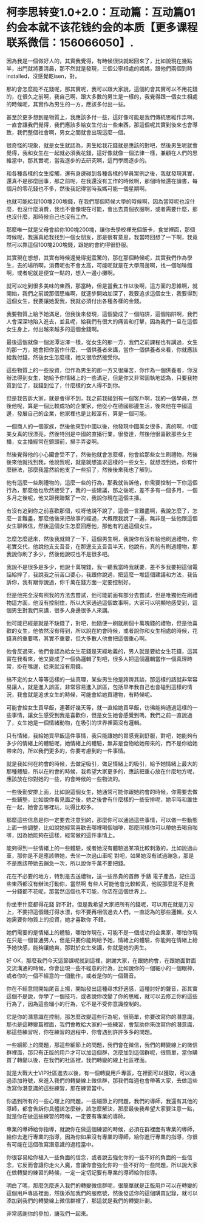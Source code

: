 # 柯李思转变1.0+2.0：互动篇：互动篇01约会本就不该花钱约会的本质【更多课程联系微信：156066050】.

因為我是一個做好人的，其實我覺得，有時候很快就起回來了，比如說現在幾點半，出門就將要清晨，那不然就是發現，三個公寧相處的媽媽，跟他們兩個到時 installed，沒感覺乾isen，對。

那約會怎麼能不花錢呢，那其實呢，我可以跟大家說，這個約會其實可以不用花錢的，在很久之前啊，我自己啊，跟大多數的男生是一樣的，我覺得跟一個女生相處的時候呢，其實作為男生的一方，應該多付出一些。

甚至於更多想到是物質上，我應該多付一些，這好像可能是我們傳統思維作祟啊，一直會讓我們覺得，我們應該多給女生付出一些東西，那這個呢其實到後來也會導致，我們整個社會啊，男女之間就會出現這麼一個。

很奇怪的現象，就是女生就認為，男生給我花錢就是應該的對吧，然後男生呢就會覺得，我和女生在一起就必須我花錢，這好像就像一個法律一樣，兼顧在人們的思維當中，那其實呢，當我逐步的去研究啊，這門學問逐步的。

和各種各樣的女生接觸，還有身邊碰到各種各樣的學員案例之後，我就發現其實，還真不是那麼回事，那之前呢，在我還沒有工作的時候啊，那個時候還在讀書，每個月的零花錢也不多，然後我記得當時我媽可能一個星期啊。

也就可能給我100塊200塊錢，在我們那個時候大學的時候啊，因為當時呢也沒什麼，也沒什麼消費，我也不會像現在可能，會出去買個衣服啊，或者需要什麼，那也沒什麼，那時候自己也沒有工作。

那麼唯一就是父母會給你100塊200塊，讓你去學校裡充個飯卡，食堂裡面，那個時候呢，我還真給我找到一個女朋友，那是很有意思，我當時回想了一下啊，我竟然可以靠這個100塊200塊錢，跟她約會約得很舒服。

其實現在想想，其實有時候還覺得挺震驚的，那在那個時候呢，其實我們作為學生，去的場所啊，消費呢也不會太高，可能呢就是在大學周邊啊，找一個咖啡館啊，或者呢就是便宜一點的，想入一邊小攤啊。

就可以吃到很多美味的東西，那當時，但是當我工作以後啊，這方面的思維啊，就開始，我們之前說那個思維啊，就逐步開始加深了，我要追求這個女生，我要得到這個女生，我要讓她愛我，我就必須付出各種各樣的金錢。

我要物質上給予她滿足，但我後來發現，這個變成了一個陷阱，這個陷阱啊，我們人會深深地陷入進去，並且呢，給我們有很大的痛苦和打擊，因為我們一旦在這個女生身上，付出越來越多的這個金錢啊。

最後這個就像一個泥潭沼澤一樣，從女生的那一方，我們之前課程也有講過，女生的那一方，她會把你當作什麼，一個供養者來講，當作一個供養者來看，你就應該給我付錢，然後女生怎麼樣，她又很欣然接受你。

這些物質上的一些投資，但作為男生的那一方又很痛苦，你作為一個供養者，你沒辦法得到女生，她給予你情緒上的一些滿足，但是你又非常固執地認為，只要我物質到位了，我錢到位了，什麼樣的女人得不到你。

但是我告訴大家，就是會得不到，我之前我碰到有一個客戶啊，我的一個學員，然後他呢，算是一個比較成功的企業家，他從小在德國那邊生活，後來他在中國這邊，發展自己的企業，他家裡也是比較富有，算是一個可能。

一個商人的一個家族，然後他來到中國以後，他發現中國美女很多，真的啊，中國美女真的很漂亮，然後特別是中國的直播行業，很發達，然後他很喜歡那些女主播，女主播經常在鏡頭前，掃手弄姿啊。

然後覺得他的小心臟會受不了，然後他就會怎麼樣，他會給那些女生刷禮物，然後後來他就找到我，他說我呢，就是就想追求這樣的一些女生，就想泡到她，你有什麼辦法，那麼我當然給他支了一些招了，然後後來我也了解到。

他有這麼一些刷禮物的，這麼一些的行為，那我就告訴他，你需要控制一下你這個行為，那麼他也欣然接受了，我的一些建議，那之後呢，差不多有一個多月，一個多月之後呢，他又跟我聯繫了一次，我說你現在這個主播。

有沒有追到你之前喜歡那個，哎呀他說不說了，這個一言難盡啊，我說怎麼了，怎麼一言難盡，那麼他後來把故事的經過，大概跟我說了一遍，無非是一些他跟這個女生聊微信，然後這個女生怎麼回應他，那他有約過這個女生。

怎麼怎麼遞來，然後我就問了一下，這個男生啊，我說你有沒有給他刷過禮物，你老實交代，他說他支支吾吾，在那邊支支吾吾半天，他說有，真的有刷過禮物，那我說你刷了多少，然後他說哎也不是很多吧。

我說不是很多是多少，他說十萬塊錢，我一聽我當時我就要，差不多我要把這個電話給摔了，我說我之前苦口婆心，我跟你說過，把這麼一堆這個建議和方法，我告訴你，我有跟你說過，你千萬在錢方面一定要控制好。

但是他完全沒有照我的方法去嘗試，他可能前面有部分去嘗試，但是唯獨他在刷禮物這方面，他沒有控制住，所以大家通過這個故事啊，大家可以明顯地感受到，這個男生對我們來講，很多人身邊很多人來講。

他可能已經是就是不缺錢了，對吧，他隨便一刷就刷個十萬塊錢的禮物，但是他喜歡的女生，他依然沒有得到，所以說在約會時候，或者說你和女生相處的時候，花錢真的重要嗎，其實不重要，但大多數人他會把這個重心啊。

他會反過來，他們會認為給女生花錢是天經地義的，男人就是要給女生花錢，這其實在我看來，他又變成了一個偽邏輯了對吧，很多人把這個邏輯當作一個真理時常，掛在嘴邊，從來就沒有用錢。

搞不定的女人等等這樣的一些真理，某些男生他是誇誇其談，那這樣的話就非常容易讓人，就是進入誤區，非常容易進入誤區，包括早年我自己也會碰到這樣的情況，我會就是追求女生的時候，可能會給她買禮物，有時候呢。

可能會給女生買早飯，連著好幾天等，就一直給她買早飯，彷彿能夠通過這樣的一些事情，讓女生感受到我是喜歡你，但是女生她會感覺到嗎，我們之前一直說過了，女生她是一個情緒動物，在吸引的世界裡面沒有邏輯。

只有情緒，我給她買早飯這件事情，我只能讓她的胃感覺到舒服，對吧，她能夠有多少的情緒上的體驗呢，她情緒上的體驗，無非是食物給她帶來的，而不是你給她帶來的，所以我們更多的，你要考慮到的一件事情。

就是我如何在約會的時候，去做足吸引，做足情緒上的吸引，給予她情緒上最大的那種體驗，所以在約會的時候，我希望大家更多的，應該把重心放在什麼地方呢，應該放在你對她的一些，約會時候的一些物流的。

一些後勤安排上面，比如說這個女生，她通常可能你跟她約會的時候，你需要去做一些鋪墊，比如說你看見面之後，她之後會有什麼樣的一些安排呢，她平時和誰住在一起，她會去哪裡玩，玩得比較多。

那麼這些信息是你一定要去注意到的，那麼你可以通過這些事情，可以做一些動態上面一些調整，比如說她經常喜歡去哪裡喝個咖啡，那麼同樣你可以帶她去喝自咖啡，因為她能夠在這樣，經常做的這件事情上。

能夠得到一些情緒上的一些體驗，或者她沒有體驗過某項比較刺激的，比如說過山車，那你是不是應該帶她，去坐一次過山車呢 對吧，如果她沒有試過蹦急，那是不是應該帶她去蹦急一次，所以說你千萬不要把錢。

花在不必要的地方，特別是去送禮物，送一些昂貴的首飾 手錶 電子產品，記住這些東西都沒有辦法打動你，當然啊 有些人可能他會比較較真，他說那麼是不是我一分錢都不花呢，那當然這個也不可能，你活在這個世界上。

你坐車什麼都得花錢 對不對，但是我希望大家把所有的錢呢，可以用在就是刀刃上，不要把這個錢打得水漂，你不要再相信過去人們，一直認為的那些邏輯，女人她需要你物質上的投資，她才喜歡你 不錯。

她們需要的是情緒上的體驗，哪怕你現在，可能不是一個成功的企業家，哪怕你現在只是一個普通男人，但是只要你能夠給予她，情緒上的體驗，你能夠在情緒上給予她快感，能夠讓她爽，那對於女生來講，你就是她的男生。

好 OK，那麼我們今天這節課呢就到這裡，謝謝大家，在跟她約會，在跟她面對面交流溝通的時候，你會出現一些不經意的行為，比如說你的一個細小的一個眼神，或者你的一個不經意的一個動作，或者是你的一個聲音。

你在不經意間開始尾音上揚，開始發出這種尋求舒適感，這種討好的聲音，那其實這個不是說，你學了一個技巧，或者說你改變了你的思維，就可以去修正你的這些行為了，因為這些細小的行為，它不是不受你意識控制的。

它是你的潛意識在控制，那怎麼改變這些行為呢，很簡單，你要改寫你的潛意識，那也是這轉變篇裡面，我們會教給大家的一些練習，會幫助你來改寫你的潛意識，那這些練習呢，你在練習的過程中，你會遇到許許多多的問題。

一些細節上的問題，那這些細節上的問題，我們會在微信，我們的轉變線上的微信群裡面，那只有正版的用戶才可以加這個群，怎麼加到這個群呢，很簡單，當你購買了轉變以後，在我們的社區裡，我們轉變的線上社區裡面。

就是大戰大士VIP社區進去以後，有一個轉變用戶專區，在裡面可以獲取，可以通過添加符號，來進入我們的轉變線上微信群，那我們每週也會帶著大家，去做這些改寫你潛意識的這些練習，那在練習當中。

你遇到所有的一些心理上的問題，一些細節上的問題，我們的導師，我還有其他的導師，都會告訴你具體該怎麼辦，該怎麼解決，那麼最後我希望大家要注意一點，就是你在做這些練習的時候，一定要有專業的導師。

專業的導師給你指導，就說你在做這個練習的時候，必須在群裡面有專業的導師，給你去進行專業的指導，因為你如果沒有專業的導師，給你進行專業的指導，你很有可能在這個改寫潛意識的過程當中。

你很容易給你植入一些負面的信念，或者說去強化你的一些不好的負面的一些信念，它反而會讓你走火入魔，會讓你會強化你的一些不好的一些問題，所以說大家在做轉變的練習的時候，一定一定切記要有專業的導師給你指導。

明白了嗎，那麼怎麼進入我們的轉變微信群呢，很簡單就是正版用戶可以在轉變的這個用戶專區裡面，然後添加我們的服務號，然後發送你的這個購買記錄，就可以添加到我們的轉變線上微信群裡了，那這就是我們的轉變計劃。

非常感謝你的參加，讓我們一起來。